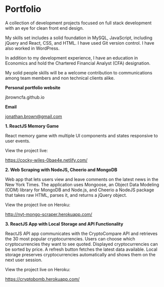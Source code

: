# Portfolio

A collection of development projects focused on full stack development with an eye for clean front end design.

My skills set includes a solid foundation in MySQL, JavaScript, including jQuery and React, CSS, and HTML. I have used Git version control. I have also worked in WordPress.

In addition to my development experience, I have an education in Economics and hold the Chartered Financial Analyst (CFA) designation. 

My solid people skills will be a welcome contribution to communications among team members and non technical clients alike.

**Personal portfolio website**

jbrowncfa.github.io

**Email**

jonathan.brown@gmail.com

**1. ReactJS Memory Game**

React memory game with multiple UI components and states responsive to user events.

View the project live:

https://cocky-wiles-0bae4e.netlify.com/

**2. Web Scraping with NodeJS, Cheerio and MongoDB**

Web app that lets users view and leave comments on the latest news in the New York Times. The application uses Mongoose, an Object Data Modeling (ODM) library for MongoDB and Node.js, and Cheerio a NodeJS package that takes raw HTML, parses it, and returns a jQuery object. 

View the project live on Heroku:

http://nyt-mongo-scraper.herokuapp.com/

**3. ReactJS App with Local Storage and API Functionality**

ReactJS API app communicates with the CryptoCompare API and retrieves the 30 most popular cryptocurrencies. Users can choose which cryptocurrencies they want to see quoted. Displayed cryptocurrencies can be sorted by price. A refresh button fetches the latest data available. Local storage preserves cryptocurrencies automatically and shows them on the next user session.

View the project live on Heroku:

https://cryptobomb.herokuapp.com/
